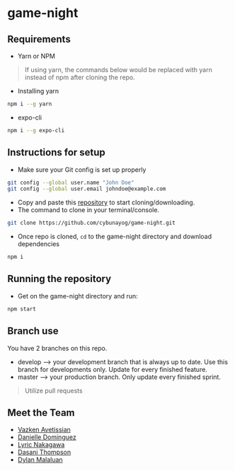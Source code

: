 # game-night


## Requirements
* Yarn or NPM
> If using yarn, the commands below would be replaced with yarn instead of npm after cloning the repo.
* Installing yarn
```bash
npm i --g yarn
```
* expo-cli
```bash
npm i --g expo-cli
```
## Instructions for setup
* Make sure your Git config is set up properly
```bash
git config --global user.name "John Doe"
git config --global user.email johndoe@example.com
```
* Copy and paste this [repository](https://github.com/cybunayog/game-night.git) to start cloning/downloading.
* The command to clone in your terminal/console.
```bash
git clone https://github.com/cybunayog/game-night.git
```
* Once repo is cloned, `cd` to the game-night directory and download dependencies
```bash
npm i
```

## Running the repository
* Get on the game-night directory and run:
```bash
npm start
```

## Branch use
You have 2 branches on this repo.
* develop --> your development branch that is always up to date. Use this branch for developments only. Update for every finished feature.
* master --> your production branch. Only update every finished sprint.
> Utilize pull requests

## Meet the Team
* [Vazken Avetissian](https://github.com/vavetissian)
* [Danielle Dominguez](https://github.com/danielledom)
* [Lyric Nakagawa](https://github.com/Nakagawa808)
* [Dasani Thompson](https://github.com/dasanithompson)
* [Dylan Malaluan](https://github.com/DMalaluan)
